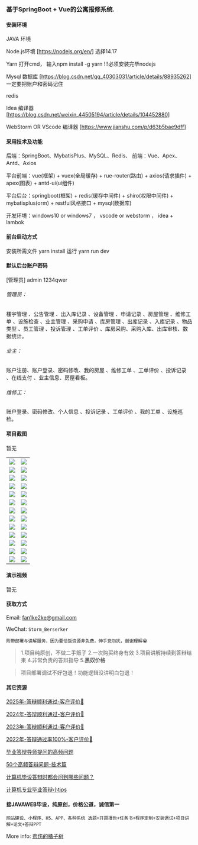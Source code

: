 ### 基于SpringBoot + Vue的公寓报修系统.

#### 安装环境

JAVA 环境 

Node.js环境 [https://nodejs.org/en/] 选择14.17

Yarn 打开cmd， 输入npm install -g yarn !!!必须安装完毕nodejs

Mysql 数据库 [https://blog.csdn.net/qq_40303031/article/details/88935262] 一定要把账户和密码记住

redis

Idea 编译器 [https://blog.csdn.net/weixin_44505194/article/details/104452880]

WebStorm OR VScode 编译器 [https://www.jianshu.com/p/d63b5bae9dff]

#### 采用技术及功能

后端：SpringBoot、MybatisPlus、MySQL、Redis、
前端：Vue、Apex、Antd、Axios

平台前端：vue(框架) + vuex(全局缓存) + rue-router(路由) + axios(请求插件) + apex(图表)  + antd-ui(ui组件)

平台后台：springboot(框架) + redis(缓存中间件) + shiro(权限中间件) + mybatisplus(orm) + restful风格接口 + mysql(数据库)

开发环境：windows10 or windows7 ， vscode or webstorm ， idea + lambok


#### 前台启动方式
安装所需文件 yarn install 
运行 yarn run dev

#### 默认后台账户密码
[管理员]
admin
1234qwer

###### 管理员：
楼宇管理 、公告管理 、出入库记录 、设备管理 、申请记录 、房屋管理 、维修工单 、设施检查 、业主管理 、采购申请 、库房管理 、出库记录 、入库记录 、物品类型 、员工管理 、投诉管理 、工单评价 、库房采购、采购入库、出库审核、数据统计。

###### 业主：
账户注册、账户登录、密码修改、我的房屋 、维修工单 、工单评价 、投诉记录 、在线支付 、业主信息、房屋看板。

###### 维修工：
账户登录、密码修改、个人信息 、投诉记录 、工单评价 、我的工单 、设施巡检。

#### 项目截图
暂无

|  |  |
|---------------------|---------------------|
| ![](https://fank-bucket-oss.oss-cn-beijing.aliyuncs.com/img/0fb3c2d1-64bd-411f-828f-2ef4c68b47a1.png) | ![](https://fank-bucket-oss.oss-cn-beijing.aliyuncs.com/img/977a8012-6661-4f3f-82a9-e335b0af4f12.png) |
| ![](https://fank-bucket-oss.oss-cn-beijing.aliyuncs.com/img/0d09c3a7-1663-4c23-9ac3-cb32a8a69d36.png) | ![](https://fank-bucket-oss.oss-cn-beijing.aliyuncs.com/img/959c86bb-b449-48fa-820f-6a58fd16084f.png) |
| ![](https://fank-bucket-oss.oss-cn-beijing.aliyuncs.com/img/fef5e18d-bd9c-4511-aff7-26eafaac089a.png) | ![](https://fank-bucket-oss.oss-cn-beijing.aliyuncs.com/img/612a1385-dd7f-4210-82b6-8cc4c21da2bd.png) |
| ![](https://fank-bucket-oss.oss-cn-beijing.aliyuncs.com/img/f0ac229f-20e9-41e8-b026-250563629f63.png) | ![](https://fank-bucket-oss.oss-cn-beijing.aliyuncs.com/img/134b7fb0-f0d7-4fdc-864e-9110b7a79610.png) |
| ![](https://fank-bucket-oss.oss-cn-beijing.aliyuncs.com/img/e46273e6-6186-4bec-a750-9d7631f8a17a.png) | ![](https://fank-bucket-oss.oss-cn-beijing.aliyuncs.com/img/78b9c655-18a2-471b-9539-cba1815e212a.png) |
| ![](https://fank-bucket-oss.oss-cn-beijing.aliyuncs.com/img/c1969147-e65b-40b0-8b0a-9067064322b6.png) | ![](https://fank-bucket-oss.oss-cn-beijing.aliyuncs.com/img/71ab101a-5f9b-4a7b-a154-de33055d9a1d.png) |
| ![](https://fank-bucket-oss.oss-cn-beijing.aliyuncs.com/img/c7e4ac60-26f5-4b5c-ba05-0e82734479fe.png) | ![](https://fank-bucket-oss.oss-cn-beijing.aliyuncs.com/img/20a8687f-8ae6-4f7e-acc9-4210f385eac2.png) |
| ![](https://fank-bucket-oss.oss-cn-beijing.aliyuncs.com/img/c7c2a707-9382-496e-a4e1-2a171ce4d035.png) | ![](https://fank-bucket-oss.oss-cn-beijing.aliyuncs.com/img/6a55c94f-d6e4-47d8-a1c9-9f7e18795aea.png) |
| ![](https://fank-bucket-oss.oss-cn-beijing.aliyuncs.com/img/b6245db9-19e4-4fb7-8274-bab5d3db72b1.png) | ![](https://fank-bucket-oss.oss-cn-beijing.aliyuncs.com/img/4fed4860-a533-4f4c-a6bd-c24aab0d6d9a.png) |
| ![](https://fank-bucket-oss.oss-cn-beijing.aliyuncs.com/img/59339489-ecfe-4c44-ac23-aeee142642e1.png) | ![](https://fank-bucket-oss.oss-cn-beijing.aliyuncs.com/img/3ca50b51-b3cd-4cce-a294-9bda18b5337b.png) |
| ![](https://fank-bucket-oss.oss-cn-beijing.aliyuncs.com/img/170115f9-b1a0-4e30-9af4-4e9cb4435883.png) | ![](https://fank-bucket-oss.oss-cn-beijing.aliyuncs.com/img/3ac07d01-9c42-446c-8ebb-4354509cae4e.png) |
| ![](https://fank-bucket-oss.oss-cn-beijing.aliyuncs.com/img/13303f71-b81d-49a9-8d3d-d15852634b89.png) | ![](https://fank-bucket-oss.oss-cn-beijing.aliyuncs.com/img/3ac2de77-7f45-405b-bac6-988bf2db62fc.png) |
| ![](https://fank-bucket-oss.oss-cn-beijing.aliyuncs.com/img/03794a54-6f93-4890-9855-515e19d30fcd.png) | ![](https://fank-bucket-oss.oss-cn-beijing.aliyuncs.com/work/936e9baf53eb9a217af4f89c616dc19.png) |

#### 演示视频

暂无

#### 获取方式

Email: fan1ke2ke@gmail.com

WeChat: `Storm_Berserker`

`附带部署与讲解服务，因为要恰饭资源非免费，伸手党勿扰，谢谢理解😭`

> 1.项目纯原创，不做二手贩子 2.一次购买终身有效 3.项目讲解持续到答辩结束 4.非常负责的答辩指导 5.**黑奴价格**

> 项目部署调试不好包退！功能逻辑没讲明白包退！

#### 其它资源

[2025年-答辩顺利通过-客户评价🍜](https://berserker287.github.io/2025/06/18/2025%E5%B9%B4%E7%AD%94%E8%BE%A9%E9%A1%BA%E5%88%A9%E9%80%9A%E8%BF%87/)

[2024年-答辩顺利通过-客户评价👻](https://berserker287.github.io/2024/06/06/2024%E5%B9%B4%E7%AD%94%E8%BE%A9%E9%A1%BA%E5%88%A9%E9%80%9A%E8%BF%87/)

[2023年-答辩顺利通过-客户评价🐢](https://berserker287.github.io/2023/06/14/2023%E5%B9%B4%E7%AD%94%E8%BE%A9%E9%A1%BA%E5%88%A9%E9%80%9A%E8%BF%87/)

[2022年-答辩通过率100%-客户评价🐣](https://berserker287.github.io/2022/05/25/%E9%A1%B9%E7%9B%AE%E4%BA%A4%E6%98%93%E8%AE%B0%E5%BD%95/)

[毕业答辩导师提问的高频问题](https://berserker287.github.io/2023/06/13/%E6%AF%95%E4%B8%9A%E7%AD%94%E8%BE%A9%E5%AF%BC%E5%B8%88%E6%8F%90%E9%97%AE%E7%9A%84%E9%AB%98%E9%A2%91%E9%97%AE%E9%A2%98/)

[50个高频答辩问题-技术篇](https://berserker287.github.io/2023/06/13/50%E4%B8%AA%E9%AB%98%E9%A2%91%E7%AD%94%E8%BE%A9%E9%97%AE%E9%A2%98-%E6%8A%80%E6%9C%AF%E7%AF%87/)

[计算机毕设答辩时都会问到哪些问题？](https://www.zhihu.com/question/31020988)

[计算机专业毕业答辩小tips](https://zhuanlan.zhihu.com/p/145911029)

#### 接JAVAWEB毕设，纯原创，价格公道，诚信第一

`网站建设、小程序、H5、APP、各种系统 选题+开题报告+任务书+程序定制+安装调试+项目讲解+论文+答辩PPT`

More info: [悲伤的橘子树](https://berserker287.github.io/)

